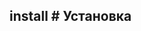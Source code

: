## install # Установка

<!-- import requirements.md -->

<!-- import sources.md -->

<!-- import composer.md -->

<!-- import redhat.md -->

<!-- import ubuntu.md -->

<!-- import gentoo.md -->
